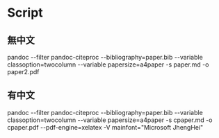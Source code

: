 # Script
## 無中文
pandoc --filter pandoc-citeproc --bibliography=paper.bib --variable classoption=twocolumn --variable papersize=a4paper -s paper.md -o paper2.pdf

## 有中文
pandoc --filter pandoc-citeproc --bibliography=paper.bib --variable classoption=twocolumn --variable papersize=a4paper -s cpaper.md -o cpaper.pdf --pdf-engine=xelatex -V mainfont="Microsoft JhengHei"